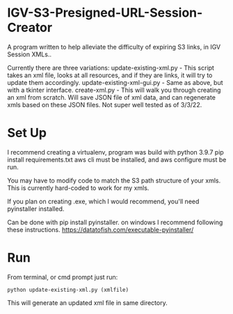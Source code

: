 # IGV-S3-Presigned-URL-Session-Creator
A program written to help alleviate the difficulty of expiring S3 links, in IGV Session XMLs.. 

Currently there are three variations:
update-existing-xml.py - This script takes an xml file, looks at all resources, and if they are links, it will try to update them accordingly. 
update-existing-xml-gui.py - Same as above, but with a tkinter interface. 
create-xml.py - This will walk you through creating an xml from scratch. Will save JSON file of xml data, and can regenerate xmls based on these JSON files. Not super well tested as of 3/3/22.

# Set Up
I recommend creating a virtualenv, program was build with python 3.9.7
pip install requirements.txt
aws cli must be installed, and aws configure must be run. 

You may have to modify code to match the S3 path structure of your xmls. This is currently hard-coded to work for my xmls. 

If you plan on creating .exe, which I would recommend, you'll need pyinstaller installed.

Can be done with pip install pyinstaller. 
on windows I recommend following these instructions. https://datatofish.com/executable-pyinstaller/

# Run


From terminal, or cmd prompt just run:
```
python update-existing-xml.py (xmlfile) 
```

This will generate an updated xml file in same directory. 

